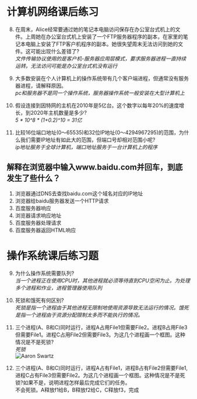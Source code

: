 # 计算机网络课后练习
8. 在周末，Alice经常要通过她的笔记本电脑访问保存在办公室台式机上的文件。上周她在办公室台式机上安装了一个FTP服务器程序的副本，在家里的笔记本电脑上安装了FTP客户机程序的副本。她很失望周末无法访问到她的文件。这可能出现什么差错了?   
*文件传输协议使用的是客户机-服务器应用层模式，要求服务器进程一直持续运转。无法访问可能是办公室台式机没有运行*

9. 大多数安装在个人计算机上的操作系统带有几个客户端进程，但通常没有服务器进程，请解释原因。   
*pc和服务器不是同一个操作系统，服务器操作系统一般安装在大型计算机上*


3. 假设连接到因特网的主机在2010年是5亿台。这个数字以每年20%的速度增长，到2020年主机数量是多少?   
*5 * 10^8 * (1+0.2)^10 = 31亿*

9. 比较16位端口地址(0〜65535)和32位IP地址(0〜4294967295)的范围，为什么我们需要IP地址有如此大的范围，但端口号却相对范围小呢?   
*ip地址服务于全球计算机，端口地址服务于一台计算机上的程序*

## 解释在浏览器中输入www.baidu.com并回车，到底发生了些什么？
1. 浏览器通过DNS去查找baidu.com这个域名对应的IP地址
2. 浏览器给baidu服务器发送一个HTTP请求
3. 百度服务器响应
4. 浏览器请求响应地址
5. 百度服务器处理请求
6. 百度服务器返回HTML响应


# 操作系统课后练习题
9. 为什么操作系统需要队列?   
*当一个进程正在使用CPU时，其他进程就必须等待直到CPU空闲为止。为处理多个进程和作业，进程管理器使用队列*


10. 死锁和饿死有何区别?  
*死锁是指一个进程由于其他进程无限制地使用资源导致无法运行的情况。饿死是指一个进程由于资源分配限制太多而不能执行的情况。* 


9. 三个进程(A、B和C)同时运行，进程A占用File1但需要File2。进程B占用File3但需要File1。进程C占用File2但需要File3。为这几个进程画一个框图。这种情况是不是死锁?   
*死锁*   
![Aaron Swartz](https://github.com/yuchao-zero/chao/raw/master/markdownphotos/IMG_20200325_223952.jpg)


10. 三个进程(A、B和C)同时运行，进程A占有File1，进程B占有File2但需要File1,进程C占有File3但需要File2。为这几个进程画一个框图。这种情况是不是死锁?如果不是，说明进程怎样最后完成它们的任务。   
不会死锁。A释放f1给B，B释放f2给C，C释放f3，完成


   


